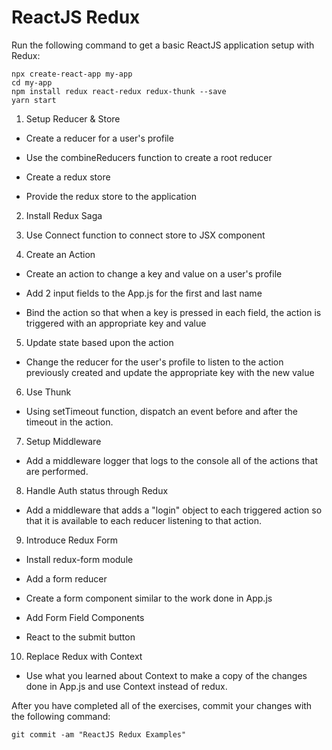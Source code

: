 # ReactJS Redux

Run the following command to get a basic ReactJS application setup with Redux:

```
npx create-react-app my-app
cd my-app
npm install redux react-redux redux-thunk --save
yarn start

```

1. Setup Reducer & Store

* Create a reducer for a user's profile

* Use the combineReducers function to create a root reducer

* Create a redux store

* Provide the redux store to the application

2. Install Redux Saga

3. Use Connect function to connect store to JSX component

4. Create an Action

* Create an action to change a key and value on a user's profile

* Add 2 input fields to the App.js for the first and last name

* Bind the action so that when a key is pressed in each field, the action is triggered with an appropriate key and value

5. Update state based upon the action

* Change the reducer for the user's profile to listen to the action previously created and update the appropriate key with the new value

6. Use Thunk

* Using setTimeout function, dispatch an event before and after the timeout in the action.

7. Setup Middleware

* Add a middleware logger that logs to the console all of the actions that are performed.

8. Handle Auth status through Redux

* Add a middleware that adds a "login" object to each triggered action so that it is available to each reducer listening to that action.

9. Introduce Redux Form

* Install redux-form module

* Add a form reducer

* Create a form component similar to the work done in App.js

* Add Form Field Components

* React to the submit button

10. Replace Redux with Context

* Use what you learned about Context to make a copy of the changes done in App.js and use Context instead of redux. 

After you have completed all of the exercises, commit your changes with the following command:

```
git commit -am "ReactJS Redux Examples"
```
